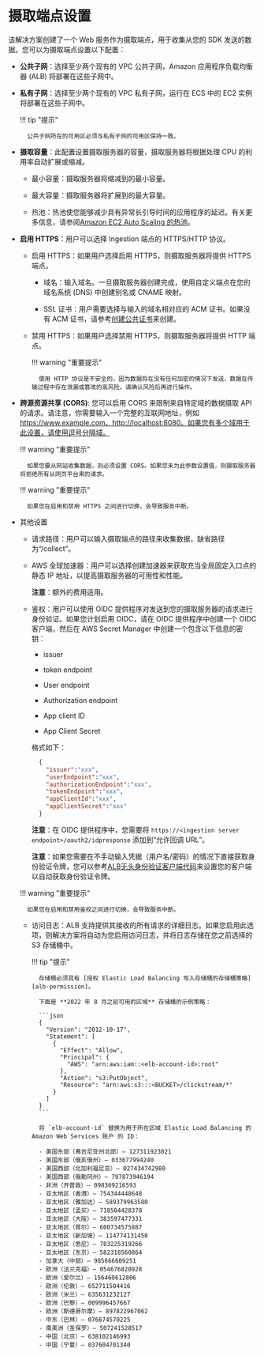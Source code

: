 # 摄取端点设置

该解决方案创建了一个 Web 服务作为摄取端点，用于收集从您的 SDK 发送的数据。您可以为摄取端点设置以下配置：

* **公共子网**：选择至少两个现有的 VPC 公共子网，Amazon 应用程序负载均衡器 (ALB) 将部署在这些子网中。

* **私有子网**：选择至少两个现有的 VPC 私有子网，运行在 ECS 中的 EC2 实例将部署在这些子网中。

    !!! tip "提示"

        公共子网所在的可用区必须与私有子网的可用区保持一致。

* **摄取容量**：此配置设置摄取服务器的容量，摄取服务器将根据处理 CPU 的利用率自动扩展或缩减。

    * 最小容量：摄取服务器将缩减到的最小容量。

    * 最大容量：摄取服务器将扩展到的最大容量。

    * 热池：热池使您能够减少具有异常长引导时间的应用程序的延迟。有关更多信息，请参阅[Amazon EC2 Auto Scaling 的热池](https://docs.aws.amazon.com/autoscaling/ec2/userguide/ec2-auto-scaling-warm-pools.html)。

* **启用 HTTPS**：用户可以选择 Ingestion 端点的 HTTPS/HTTP 协议。

    * 启用 HTTPS：如果用户选择启用 HTTPS，则摄取服务器将提供 HTTPS 端点。

        * 域名：输入域名。一旦摄取服务器创建完成，使用自定义端点在您的域名系统 (DNS) 中创建别名或 CNAME 映射。

        * SSL 证书：用户需要选择与输入的域名相对应的 ACM 证书。如果没有 ACM 证书，请参考[创建公共证书](https://docs.aws.amazon.com/acm/latest/userguide/gs-acm-request-public.html)来创建。

    * 禁用 HTTPS：如果用户选择禁用 HTTPS，则摄取服务器将提供 HTTP 端点。

        !!! warning "重要提示"

            使用 HTTP 协议是不安全的，因为数据将在没有任何加密的情况下发送，数据在传输过程中存在泄漏或篡改的高风险。请确认风险后再进行操作。

* **跨源资源共享 (CORS)**: 您可以启用 CORS 来限制来自特定域的数据摄取 API 的请求。请注意，你需要输入一个完整的互联网地址，例如 https://www.example.com、http://localhost:8080。如果您有多个域用于此设置，请使用逗号分隔域。

    !!! warning "重要提示"

        如果您要从网站收集数据，则必须设置 CORS。如果您未为此参数设置值，则摄取服务器将拒绝所有从网页平台来的请求。

    !!! warning "重要提示"

        如果您在启用和禁用 HTTPS 之间进行切换，会导致服务中断。

* 其他设置

    * 请求路径：用户可以输入摄取端点的路径来收集数据，缺省路径为“/collect”。

    * AWS 全球加速器：用户可以选择创建加速器来获取充当全局固定入口点的静态 IP 地址，以提高摄取服务器的可用性和性能。 

      **注意**：额外的费用适用。

    * 鉴权：用户可以使用 OIDC 提供程序对发送到您的摄取服务器的请求进行身份验证。如果您计划启用 OIDC，请在 OIDC 提供程序中创建一个 OIDC 客户端，然后在 AWS Secret Manager 中创建一个包含以下信息的密钥：

        * issuer

        * token endpoint

        * User endpoint

        * Authorization endpoint

        * App client ID

        * App Client Secret

        格式如下：
        ```json
          {
            "issuer":"xxx",
            "userEndpoint":"xxx",
            "authorizationEndpoint":"xxx",
            "tokenEndpoint":"xxx",
            "appClientId":"xxx",
            "appClientSecret":"xxx"
          }
        ```
      **注意**：在 OIDC 提供程序中，您需要将 `https://<ingestion server endpoint>/oauth2/idpresponse` 添加到“允许回调 URL”。

        **注意**：如果您需要在不手动输入凭据（用户名/密码）的情况下直接获取身份验证令牌，您可以参考[ALB无头身份验证客户端代码][alb-headless-authentication-client]来设置您的客户端以自动获取身份验证令牌。

    !!! warning "重要提示"

        如果您在启用和禁用鉴权之间进行切换，会导致服务中断。

    * 访问日志：ALB 支持提供其接收的所有请求的详细日志。如果您启用此选项，则解决方案将自动为您启用访问日志，并将日志存储在您之前选择的 S3 存储桶中。

        !!! tip "提示"

            存储桶必须具有 [授权 Elastic Load Balancing 写入存储桶的存储桶策略][alb-permission]。

            下面是 **2022 年 8 月之前可用的区域** 存储桶的示例策略：

            ```json
            {
              "Version": "2012-10-17",
              "Statement": [
                {
                  "Effect": "Allow",
                  "Principal": {
                    "AWS": "arn:aws:iam::<elb-account-id>:root"
                  },
                  "Action": "s3:PutObject",
                  "Resource": "arn:aws:s3:::<BUCKET>/clickstream/*"
                }
              ]
            }
            ```

            将 `elb-account-id` 替换为用于所在区域 Elastic Load Balancing 的 Amazon Web Services 账户 的 ID：

            - 美国东部（弗吉尼亚州北部）– 127311923021
            - 美国东部（俄亥俄州）– 033677994240
            - 美国西部（北加利福尼亚）– 027434742980
            - 美国西部（俄勒冈州）– 797873946194
            - 非洲（开普敦）– 098369216593
            - 亚太地区（香港）– 754344448648
            - 亚太地区（雅加达）– 589379963580
            - 亚太地区（孟买）– 718504428378
            - 亚太地区（大阪）– 383597477331
            - 亚太地区（首尔）– 600734575887
            - 亚太地区（新加坡）– 114774131450
            - 亚太地区（悉尼）– 783225319266
            - 亚太地区（东京）– 582318560864
            - 加拿大（中部）– 985666609251
            - 欧洲（法兰克福）– 054676820928
            - 欧洲（爱尔兰）– 156460612806
            - 欧洲（伦敦）– 652711504416
            - 欧洲（米兰）– 635631232127
            - 欧洲（巴黎）– 009996457667
            - 欧洲（斯德哥尔摩）– 897822967062
            - 中东（巴林）– 076674570225
            - 南美洲（圣保罗）– 507241528517
            - 中国（北京）– 638102146993
            - 中国（宁夏）– 037604701340

<!--
            下面是 **2022 年 8 月或之后可用的区域** 存储桶的示例策略：

            该策略向指定的日志传送服务授予权限。将此策略用于以下区域的可用区和本地区中的负载均衡器：

            - 亚太地区（海得拉巴）
            - 亚太地区（墨尔本）
            - 欧洲（西班牙）
            - 欧洲（苏黎世）
            - 中东（阿联酋）

            ```json
            {
              "Version": "2012-10-17",
              "Statement": [
                {
                  "Effect": "Allow",
                  "Principal": {
                    "Service": "logdelivery.elasticloadbalancing.amazonaws.com"
                  },
                  "Action": "s3:PutObject",
                  "Resource": "arn:aws:s3:::<BUCKET>/clickstream/*"
                }
              ]
            }
            ```
-->

[alb-permission]: https://docs.aws.amazon.com/elasticloadbalancing/latest/application/enable-access-logging.html
[alb-headless-authentication-client]: https://github.com/aws-samples/alb-headless-authentication-client
